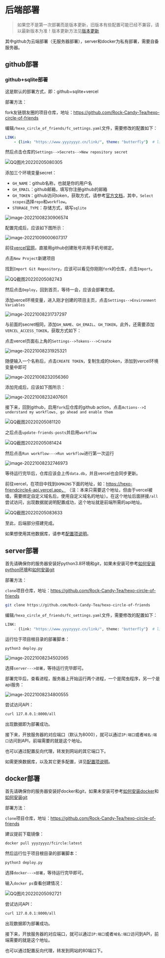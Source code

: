 # 后端部署

> 如果您不是第一次部署而是版本更新，旧版本有些配置可能已经不兼容，请以最新版本为准！版本更新方法见[版本更新](update)

其中github为云端部署（无服务器部署），server和docker为私有部署，需要自备服务器。

## github部署

### github+sqlite部署

这是默认的部署方式，即：github+sqlite+vercel

部署方法：

fork友链朋友圈的项目仓库，地址：https://github.com/Rock-Candy-Tea/hexo-circle-of-friends

编辑`/hexo_circle_of_friends/fc_settings.yaml`文件，需要修改的配置如下：

```yaml
LINK:
    - {link: "https://www.yyyzyyyz.cn/link/", theme: "butterfly"}  # link改为你的友链页地址，theme选择你的博客主题
```

然后点击仓库的`Settings-->Secrets-->New repository secret`

![QQ图片20220205080305](QQ图片20220205080305.png)

添加三个环境变量secret：

- `GH_NAME`：github名称，也就是你的用户名
- `GH_EMAIL`：github邮箱，填写你注册github的邮箱
- `GH_TOKEN`：github访问token，获取方式，请参考[官方文档](https://docs.github.com/cn/authentication/keeping-your-account-and-data-secure/creating-a-personal-access-token)，其中，`Select scopes`选择`repo`和`workflow`。
- `STORAGE_TYPE`：存储方式，填写`sqlite`

![image-20221008230906574](image-20221008230906574.png)

配置完成后，应该如下图所示：

![image-20221009000607317](image-20221009000607317.png)

前往[vercel官网](https://vercel.com/)，直接用github创建账号并用手机号绑定。

点击`New Project`新建项目

找到`Import Git Repository`，应该可以看见你刚刚`fork`的仓库，点击`Import`。

![QQ截图20220205082743](QQ截图20220205082743.png)

然后点击`Deploy`，回到首页，等待一会，应该会部署完成。

添加vercel环境变量，进入刚才创建的项目主页，点击`Settings-->Environment Variables`

![image-20221008231737297](image-20221008231737297.png)



与前面的secret相同，添加`GH_NAME`、`GH_EMAIL`、`GH_TOKEN`，此外，还需要添加`VERCEL_ACCESS_TOKEN`，获取方式如下：

点击vercel页面右上角的`Settings-->Tokens--->Create`

![image-20221008231925321](image-20221008231925321.png)

随便输入一个名称后，点击`CREATE TOKEN`，复制生成的token，添加到vercel环境变量中即可

![image-20221008232056360](image-20221008232056360.png)

添加完成后，应该如下图所示：

![image-20221008232407601](image-20221008232407601.png)

接下来，回到github，启用`fork`后仓库的github action，点击`Actions-->I understand my workflows, go ahead and enable them`

![QQ截图20220205081120](QQ截图20220205081120.png)

之后点击`update-friends-posts`并启用`workflow`

![QQ截图20220205081424](QQ截图20220205081424.png)

然后点击`Run workflow--->Run workflow`进行第一次运行

![image-20221008232746973](image-20221008232746973.png)

等待运行完毕后，仓库应该会上传`data.db`，并且vercel也会同步更新。

前往vercel，在项目中找到`DOMAINS`下面的地址，如：https://hexo-friendcircle4-api.vercel.app，  （注：本来只需要这个地址，但由于vercel被墙，需要绑定自定义域名后，使用自定义域名的地址）。在这个地址后面拼接`/all`尝试访问，出现数据就说明配置成功，这个地址就是前端所需的api地址。

![QQ截图20220205083633](QQ截图20220205083633.png)

至此，后端部分搭建完成。

如果想使用其他数据库，请参考[配置项说明](settings.md)。

## server部署

首先请确保你的服务器安装好python3.8环境和git，如果未安装可参考[如何安装python环境](problems.md?id=如何安装python环境？)和[如何安装git](problems.md?id=如何安装git？)

部署方法：

`clone`项目仓库，地址：https://github.com/Rock-Candy-Tea/hexo-circle-of-friends

```bash
git clone https://github.com/Rock-Candy-Tea/hexo-circle-of-friends
```

编辑`/hexo_circle_of_friends/fc_settings.yaml`文件，需要修改的配置如下：

```python
LINK:
    - {link: "https://www.yyyzyyyz.cn/link/", theme: "butterfly"}  # link改为你的友链页地址，theme选择你的博客主题
```

运行位于项目根目录的部署脚本：

```python
python3 deploy.py
```

![image-20221008234502065](image-20221008234502065.png)

选择`server--->部署`，等待运行完毕即可。

部署完毕后，查看进程，服务器上开始运行两个进程，一个是爬虫程序，另一个是api服务：

![image-20221008234800555](image-20221008234800555.png)

尝试访问API：

```bash
curl 127.0.0.1:8000/all
```

出现数据即为部署成功。

接下来，开放服务器的对应端口（默认为8000），就可以通过`IP:端口`或者`域名:端口`访问到API，前端需要的就是这个地址。

也可以通过配置反向代理，转发到网站的其它端口下。

如需更换数据库，以及其它更多配置，详见[配置项说明](settings.md)。

## docker部署

首先请确保你的服务器安装好docker和git，如果未安装可参考[如何安装docker](problems.md?id=如何安装docker？)和[如何安装git](problems.md?id=如何安装git？)

部署方法：

`clone`项目仓库，地址：https://github.com/Rock-Candy-Tea/hexo-circle-of-friends

建议提前下载镜像：

```bash
docker pull yyyzyyyz/fcircle:latest
```

然后运行位于项目根目录的部署脚本：

```bash
python3 deploy.py
```

选择`docker--->部署`，等待运行完毕即可。

输入`docker ps`查看创建情况：

![QQ图片20220205092721](QQ图片20220205092721.png)

尝试访问API：

```bash
curl 127.0.0.1:8000/all
```

出现数据即为部署成功。

接下来，开放服务器的对应端口，就可以通过`IP:端口`或者`域名:端口`访问到API，前端需要的就是这个地址。

也可以通过配置反向代理，转发到网站的80端口下。


